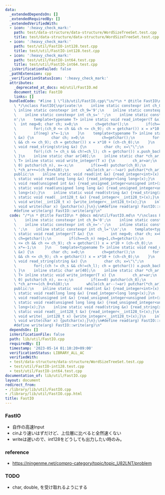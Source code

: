 ```yaml
---
data:
  _extendedDependsOn: []
  _extendedRequiredBy: []
  _extendedVerifiedWith:
  - icon: ':heavy_check_mark:'
    path: test/data-structure/data-structure/WordSizeTreeSet.test.cpp
    title: test/data-structure/data-structure/WordSizeTreeSet.test.cpp
  - icon: ':heavy_check_mark:'
    path: test/util/FastIO-int128.test.cpp
    title: test/util/FastIO-int128.test.cpp
  - icon: ':heavy_check_mark:'
    path: test/util/FastIO-int64.test.cpp
    title: test/util/FastIO-int64.test.cpp
  _isVerificationFailed: false
  _pathExtension: cpp
  _verificationStatusIcon: ':heavy_check_mark:'
  attributes:
    _deprecated_at_docs: md/util/FastIO.md
    document_title: FastIO
    links: []
  bundledCode: "#line 1 \"lib/util/FastIO.cpp\"\n/*\n * @title FastIO\n * @docs md/util/FastIO.md\n\
    \ */\nclass FastIO{\nprivate:\n    inline static constexpr int ch_0='0';\n   \
    \ inline static constexpr int ch_9='9';\n    inline static constexpr int ch_n='-';\n\
    \    inline static constexpr int ch_s=' ';\n    inline static constexpr int ch_l='\\\
    n';\n    template<typename T> inline static void read_integer(T &x) {\n      \
    \  int neg=0; char ch; x=0;\n        ch=getchar();\n        if(ch==ch_n) neg=1,ch=getchar();\n\
    \        for(;(ch_0 <= ch && ch <= ch_9); ch = getchar()) x = x*10 + (ch-ch_0);\n\
    \        if(neg) x*=-1;\n    }\n    template<typename T> inline static void read_unsigned_integer(T\
    \ &x) {\n        char ch; x=0;\n        ch=getchar();\n        for(;(ch_0 <= ch\
    \ && ch <= ch_9); ch = getchar()) x = x*10 + (ch-ch_0);\n    }\n    inline static\
    \ void read_string(string &x) {\n        char ch; x=\"\";\n        ch=getchar();\n\
    \        for(;(ch != ch_s && ch!=ch_l); ch = getchar()) x.push_back(ch);\n   \
    \ }\n    inline static char ar[40];\n    inline static char *ch_ar;\n    template<typename\
    \ T> inline static void write_integer(T x) {\n        ch_ar=ar;\n        if(x<\
    \ 0) putchar(ch_n), x=-x;\n        if(x==0) putchar(ch_0);\n        for(;x;x/=10)\
    \ *ch_ar++=(ch_0+x%10);\n        while(ch_ar--!=ar) putchar(*ch_ar);\n    }\n\
    public:\n    inline static void read(int &x) {read_integer<int>(x);}\n    inline\
    \ static void read(long long &x) {read_integer<long long>(x);}\n    inline static\
    \ void read(unsigned int &x) {read_unsigned_integer<unsigned int>(x);}\n    inline\
    \ static void read(unsigned long long &x) {read_unsigned_integer<unsigned long\
    \ long>(x);}\n    inline static void read(string &x) {read_string(x);}\n    inline\
    \ static void read(__int128_t &x) {read_integer<__int128_t>(x);}\n    inline static\
    \ void write(__int128_t x) {write_integer<__int128_t>(x);}\n    inline static\
    \ void write(char x) {putchar(x);}\n};\n#define read(arg) FastIO::read(arg)\n\
    #define write(arg) FastIO::write(arg)\n"
  code: "/*\n * @title FastIO\n * @docs md/util/FastIO.md\n */\nclass FastIO{\nprivate:\n\
    \    inline static constexpr int ch_0='0';\n    inline static constexpr int ch_9='9';\n\
    \    inline static constexpr int ch_n='-';\n    inline static constexpr int ch_s='\
    \ ';\n    inline static constexpr int ch_l='\\n';\n    template<typename T> inline\
    \ static void read_integer(T &x) {\n        int neg=0; char ch; x=0;\n       \
    \ ch=getchar();\n        if(ch==ch_n) neg=1,ch=getchar();\n        for(;(ch_0\
    \ <= ch && ch <= ch_9); ch = getchar()) x = x*10 + (ch-ch_0);\n        if(neg)\
    \ x*=-1;\n    }\n    template<typename T> inline static void read_unsigned_integer(T\
    \ &x) {\n        char ch; x=0;\n        ch=getchar();\n        for(;(ch_0 <= ch\
    \ && ch <= ch_9); ch = getchar()) x = x*10 + (ch-ch_0);\n    }\n    inline static\
    \ void read_string(string &x) {\n        char ch; x=\"\";\n        ch=getchar();\n\
    \        for(;(ch != ch_s && ch!=ch_l); ch = getchar()) x.push_back(ch);\n   \
    \ }\n    inline static char ar[40];\n    inline static char *ch_ar;\n    template<typename\
    \ T> inline static void write_integer(T x) {\n        ch_ar=ar;\n        if(x<\
    \ 0) putchar(ch_n), x=-x;\n        if(x==0) putchar(ch_0);\n        for(;x;x/=10)\
    \ *ch_ar++=(ch_0+x%10);\n        while(ch_ar--!=ar) putchar(*ch_ar);\n    }\n\
    public:\n    inline static void read(int &x) {read_integer<int>(x);}\n    inline\
    \ static void read(long long &x) {read_integer<long long>(x);}\n    inline static\
    \ void read(unsigned int &x) {read_unsigned_integer<unsigned int>(x);}\n    inline\
    \ static void read(unsigned long long &x) {read_unsigned_integer<unsigned long\
    \ long>(x);}\n    inline static void read(string &x) {read_string(x);}\n    inline\
    \ static void read(__int128_t &x) {read_integer<__int128_t>(x);}\n    inline static\
    \ void write(__int128_t x) {write_integer<__int128_t>(x);}\n    inline static\
    \ void write(char x) {putchar(x);}\n};\n#define read(arg) FastIO::read(arg)\n\
    #define write(arg) FastIO::write(arg)\n"
  dependsOn: []
  isVerificationFile: false
  path: lib/util/FastIO.cpp
  requiredBy: []
  timestamp: '2023-05-14 01:10:20+09:00'
  verificationStatus: LIBRARY_ALL_AC
  verifiedWith:
  - test/data-structure/data-structure/WordSizeTreeSet.test.cpp
  - test/util/FastIO-int128.test.cpp
  - test/util/FastIO-int64.test.cpp
documentation_of: lib/util/FastIO.cpp
layout: document
redirect_from:
- /library/lib/util/FastIO.cpp
- /library/lib/util/FastIO.cpp.html
title: FastIO
---
```

### FastIO
- 自作の高速Input
- cinより速いはずだけど、上位層に比べると全然速くない
- writeは遅いので、int128をどうしても出力したい時のみ。

### reference
- https://ningenme.net/compro-category/topic/topic_U82LNT/problem

### TODO
- char, double, を受け取れるようにする